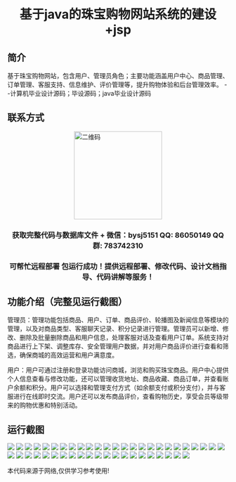 <p><h1 align="center">基于java的珠宝购物网站系统的建设+jsp</h1></p>

## 简介
基于珠宝购物网站，包含用户、管理员角色；主要功能涵盖用户中心、商品管理、订单管理、客服支持、信息维护、评价管理等，提升购物体验和后台管理效率。    --计算机毕业设计源码；毕设源码；java毕业设计源码


## 联系方式
<img src="https://bs-1329754181.cos.ap-shanghai.myqcloud.com/wx.jpg" alt="二维码" style="display: block; margin: 0 auto;" width="200px">
<p><h3 align="center">获取完整代码与数据库文件 + 微信：bysj5151 QQ: 86050149 QQ群: 783742310</h3></p>
<p><h3 align="center">可帮忙远程部署 包运行成功！提供远程部署、修改代码、设计文档指导、代码讲解等服务！</h3></p>

## 功能介绍（完整见运行截图）
管理员：管理功能包括商品、用户、订单、商品评价、轮播图及新闻信息等模块的管理，以及对商品类型、客服聊天记录、积分记录进行管理。管理员可以新增、修改、删除及批量删除商品和用户信息，处理客服对话及查看用户订单。系统支持对商品进行上下架、调整库存、安全管理用户数据，并对用户商品评价进行查看和筛选，确保商城的高效运营和用户满意度。

用户：用户可通过注册和登录功能访问商城，浏览和购买珠宝商品。用户中心提供个人信息查看与修改功能，还可以管理收货地址、商品收藏、商品订单，并查看账户余额和积分。用户可以选择和管理支付方式（如余额支付或积分支付），并与客服进行在线即时交流。用户还可以发布商品评价，查看购物历史，享受会员等级带来的购物优惠和特别活动。


## 运行截图
![](https://bs-1329754181.cos.ap-shanghai.myqcloud.com/ssm/JewelShoppingWebsiteSystemBasedOnJavaJsp/img/001.jpg)
![](https://bs-1329754181.cos.ap-shanghai.myqcloud.com/ssm/JewelShoppingWebsiteSystemBasedOnJavaJsp/img/002.jpg)
![](https://bs-1329754181.cos.ap-shanghai.myqcloud.com/ssm/JewelShoppingWebsiteSystemBasedOnJavaJsp/img/003.jpg)
![](https://bs-1329754181.cos.ap-shanghai.myqcloud.com/ssm/JewelShoppingWebsiteSystemBasedOnJavaJsp/img/004.jpg)
![](https://bs-1329754181.cos.ap-shanghai.myqcloud.com/ssm/JewelShoppingWebsiteSystemBasedOnJavaJsp/img/005.jpg)
![](https://bs-1329754181.cos.ap-shanghai.myqcloud.com/ssm/JewelShoppingWebsiteSystemBasedOnJavaJsp/img/006.jpg)
![](https://bs-1329754181.cos.ap-shanghai.myqcloud.com/ssm/JewelShoppingWebsiteSystemBasedOnJavaJsp/img/007.jpg)
![](https://bs-1329754181.cos.ap-shanghai.myqcloud.com/ssm/JewelShoppingWebsiteSystemBasedOnJavaJsp/img/008.jpg)
![](https://bs-1329754181.cos.ap-shanghai.myqcloud.com/ssm/JewelShoppingWebsiteSystemBasedOnJavaJsp/img/009.jpg)
![](https://bs-1329754181.cos.ap-shanghai.myqcloud.com/ssm/JewelShoppingWebsiteSystemBasedOnJavaJsp/img/010.jpg)
![](https://bs-1329754181.cos.ap-shanghai.myqcloud.com/ssm/JewelShoppingWebsiteSystemBasedOnJavaJsp/img/011.jpg)
![](https://bs-1329754181.cos.ap-shanghai.myqcloud.com/ssm/JewelShoppingWebsiteSystemBasedOnJavaJsp/img/012.jpg)
![](https://bs-1329754181.cos.ap-shanghai.myqcloud.com/ssm/JewelShoppingWebsiteSystemBasedOnJavaJsp/img/013.jpg)
![](https://bs-1329754181.cos.ap-shanghai.myqcloud.com/ssm/JewelShoppingWebsiteSystemBasedOnJavaJsp/img/014.jpg)
![](https://bs-1329754181.cos.ap-shanghai.myqcloud.com/ssm/JewelShoppingWebsiteSystemBasedOnJavaJsp/img/015.jpg)
![](https://bs-1329754181.cos.ap-shanghai.myqcloud.com/ssm/JewelShoppingWebsiteSystemBasedOnJavaJsp/img/016.jpg)
![](https://bs-1329754181.cos.ap-shanghai.myqcloud.com/ssm/JewelShoppingWebsiteSystemBasedOnJavaJsp/img/017.jpg)
![](https://bs-1329754181.cos.ap-shanghai.myqcloud.com/ssm/JewelShoppingWebsiteSystemBasedOnJavaJsp/img/018.jpg)
![](https://bs-1329754181.cos.ap-shanghai.myqcloud.com/ssm/JewelShoppingWebsiteSystemBasedOnJavaJsp/img/019.jpg)
![](https://bs-1329754181.cos.ap-shanghai.myqcloud.com/ssm/JewelShoppingWebsiteSystemBasedOnJavaJsp/img/020.jpg)
![](https://bs-1329754181.cos.ap-shanghai.myqcloud.com/ssm/JewelShoppingWebsiteSystemBasedOnJavaJsp/img/021.jpg)
![](https://bs-1329754181.cos.ap-shanghai.myqcloud.com/ssm/JewelShoppingWebsiteSystemBasedOnJavaJsp/img/022.jpg)
![](https://bs-1329754181.cos.ap-shanghai.myqcloud.com/ssm/JewelShoppingWebsiteSystemBasedOnJavaJsp/img/023.jpg)
![](https://bs-1329754181.cos.ap-shanghai.myqcloud.com/ssm/JewelShoppingWebsiteSystemBasedOnJavaJsp/img/024.jpg)
![](https://bs-1329754181.cos.ap-shanghai.myqcloud.com/ssm/JewelShoppingWebsiteSystemBasedOnJavaJsp/img/025.jpg)
![](https://bs-1329754181.cos.ap-shanghai.myqcloud.com/ssm/JewelShoppingWebsiteSystemBasedOnJavaJsp/img/026.jpg)
![](https://bs-1329754181.cos.ap-shanghai.myqcloud.com/ssm/JewelShoppingWebsiteSystemBasedOnJavaJsp/img/027.jpg)
![](https://bs-1329754181.cos.ap-shanghai.myqcloud.com/ssm/JewelShoppingWebsiteSystemBasedOnJavaJsp/img/028.jpg)
![](https://bs-1329754181.cos.ap-shanghai.myqcloud.com/ssm/JewelShoppingWebsiteSystemBasedOnJavaJsp/img/029.jpg)
![](https://bs-1329754181.cos.ap-shanghai.myqcloud.com/ssm/JewelShoppingWebsiteSystemBasedOnJavaJsp/img/030.jpg)
![](https://bs-1329754181.cos.ap-shanghai.myqcloud.com/ssm/JewelShoppingWebsiteSystemBasedOnJavaJsp/img/031.jpg)
![](https://bs-1329754181.cos.ap-shanghai.myqcloud.com/ssm/JewelShoppingWebsiteSystemBasedOnJavaJsp/img/032.jpg)
![](https://bs-1329754181.cos.ap-shanghai.myqcloud.com/ssm/JewelShoppingWebsiteSystemBasedOnJavaJsp/img/033.jpg)
![](https://bs-1329754181.cos.ap-shanghai.myqcloud.com/ssm/JewelShoppingWebsiteSystemBasedOnJavaJsp/img/034.jpg)
![](https://bs-1329754181.cos.ap-shanghai.myqcloud.com/ssm/JewelShoppingWebsiteSystemBasedOnJavaJsp/img/035.jpg)
![](https://bs-1329754181.cos.ap-shanghai.myqcloud.com/ssm/JewelShoppingWebsiteSystemBasedOnJavaJsp/img/036.jpg)
![](https://bs-1329754181.cos.ap-shanghai.myqcloud.com/ssm/JewelShoppingWebsiteSystemBasedOnJavaJsp/img/037.jpg)
![](https://bs-1329754181.cos.ap-shanghai.myqcloud.com/ssm/JewelShoppingWebsiteSystemBasedOnJavaJsp/img/038.jpg)
![](https://bs-1329754181.cos.ap-shanghai.myqcloud.com/ssm/JewelShoppingWebsiteSystemBasedOnJavaJsp/img/039.jpg)
![](https://bs-1329754181.cos.ap-shanghai.myqcloud.com/ssm/JewelShoppingWebsiteSystemBasedOnJavaJsp/img/040.jpg)
![](https://bs-1329754181.cos.ap-shanghai.myqcloud.com/ssm/JewelShoppingWebsiteSystemBasedOnJavaJsp/img/041.jpg)
![](https://bs-1329754181.cos.ap-shanghai.myqcloud.com/ssm/JewelShoppingWebsiteSystemBasedOnJavaJsp/img/042.jpg)
![](https://bs-1329754181.cos.ap-shanghai.myqcloud.com/ssm/JewelShoppingWebsiteSystemBasedOnJavaJsp/img/043.jpg)
![](https://bs-1329754181.cos.ap-shanghai.myqcloud.com/ssm/JewelShoppingWebsiteSystemBasedOnJavaJsp/img/044.jpg)
![](https://bs-1329754181.cos.ap-shanghai.myqcloud.com/ssm/JewelShoppingWebsiteSystemBasedOnJavaJsp/img/045.jpg)
![](https://bs-1329754181.cos.ap-shanghai.myqcloud.com/ssm/JewelShoppingWebsiteSystemBasedOnJavaJsp/img/046.jpg)

<p>本代码来源于网络,仅供学习参考使用!</p>
